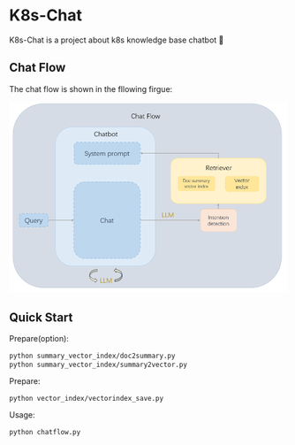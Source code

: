 # K8s-Chat
K8s-Chat is a project about k8s knowledge base chatbot 🤖
## Chat Flow
The chat flow is shown in the fllowing firgue:
<div align=center>
<img src="https://github.com/Jerry-Kon/K8s-Chat/blob/main/image/chat_flow.png" width="800px">
</div>  

## Quick Start
Prepare(option):
```
python summary_vector_index/doc2summary.py
python summary_vector_index/summary2vector.py
```
Prepare:
```
python vector_index/vectorindex_save.py
```
Usage: 
```
python chatflow.py
```

